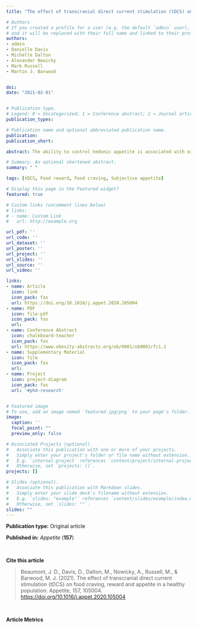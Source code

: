 ```yaml
---
title: "The effect of transcranial direct current stimulation (tDCS) on food craving, reward and appetite in a healthy population"

# Authors
# If you created a profile for a user (e.g. the default `admin` user), write the username (folder name) here 
# and it will be replaced with their full name and linked to their profile.
authors:
- admin
- Danielle Davis
- Michelle Dalton
- Alexander Nowicky
- Mark Russell
- Martin J. Barwood


doi:
date: "2021-02-01"


# Publication type.
# Legend: 0 = Uncategorized; 1 = Conference abstract; 2 = Journal article; 3 = Systematic review / Meta-analysis; 4 = Preprint / Working Paper; 5 = Report; 6 = Book; 7 = Book section; 8 = Thesis; 9 = Patent
publication_types:

# Publication name and optional abbreviated publication name.
publication:
publication_short:

abstract: The ability to control hedonic appetite is associated with executive functioning, originating in the prefrontal cortex (PFC). These rewarding components of food can override homeostatic mechanisms, potentiating obesogenic behaviours. Indeed, those susceptible to overconsumption appear to have PFC hypo-activation. Transcranial direct current stimulation (tDCS) over the dorsolateral PFC (DLPFC) has been shown to reduce food craving and consumption, potentially via attenuating this reward response. We examined the effects of stimulation on food reward and craving using a healthy-weight cohort. This study is amongst the first to explore the effects of tDCS on explicit and implicit components of reward for different food categories. </p> Twenty-one healthy-weight participants (24 ± 7 years, 22.8 ± 2.3 kg m-2) completed two sessions involving double-blind, randomised and counterbalanced anodal or sham tDCS over the right DLPFC, at 2 mA for 20 min. Food craving (Food Craving Questionnaire-State), reward (Leeds Food Preference Questionnaire), and subjective appetite (100 mm visual analogue scales) were measured pre- and post-tDCS. Eating behaviour trait susceptibility was assessed using the Three Factor Eating Questionnaire-Short Form, Control of Eating Questionnaire, and Food Craving Questionnaire-Trait-reduced. </p> Stimulation did not alter food craving, reward or appetite in healthy-weight participants who displayed low susceptibility to overconsumption, with low trait craving, good craving control, and low uncontrolled eating and emotional eating behaviour. Implicit and explicit reward were reliable measures of hedonic appetite, suggesting these are robust targets for future tDCS research. These findings suggest that applying tDCS over the DLPFC does not change food reward response in individuals not at risk for overconsumption, and future work should focus on those at risk of overconsumption who may be more responsive to the effects of tDCS on hedonic appetite.

# Summary. An optional shortened abstract.
summary: " "

tags: [tDCS, Food reward, Food craving, Subjective appetite]

# Display this page in the Featured widget?
featured: true

# Custom links (uncomment lines below)
# links:
# - name: Custom Link
#   url: http://example.org

url_pdf: ''
url_code: ''
url_dataset: ''
url_poster: ''
url_project: ''
url_slides: ''
url_source: ''
url_video: ''

links:
- name: Article
  icon: link
  icon_pack: fas
  url: https://doi.org/10.1016/j.appet.2020.105004
- name: PDF
  icon: file-pdf
  icon_pack: fas
  url:
- name: Conference Abstract
  icon: chalkboard-teacher
  icon_pack: fas
  url: https://www.obesity-abstracts.org/ob/0001/ob0001rfc1.1
- name: Supplementary Material
  icon: file
  icon_pack: fas
  url: 
- name: Project
  icon: project-diagram
  icon_pack: fas
  url: '#phd-research'


# Featured image
# To use, add an image named `featured.jpg/png` to your page's folder. 
image:
  caption: ''
  focal_point: ""
  preview_only: false

# Associated Projects (optional).
#   Associate this publication with one or more of your projects.
#   Simply enter your project's folder or file name without extension.
#   E.g. `internal-project` references `content/project/internal-project/index.md`.
#   Otherwise, set `projects: []`.
projects: []

# Slides (optional).
#   Associate this publication with Markdown slides.
#   Simply enter your slide deck's filename without extension.
#   E.g. `slides: "example"` references `content/slides/example/index.md`.
#   Otherwise, set `slides: ""`.
slides: ""
---
```


**Publication type:** Original article

**Published in:** *Appetite* (**157**)

</br>

**Cite this article**
> Beaumont, J. D., Davis, D., Dalton, M., Nowicky, A., Russell, M., & Barwood, M. J. (2021). The effect of transcranial direct current stimulation (tDCS) on food craving, reward and appetite in a healthy population. Appetite, 157, 105004. https://doi.org/10.1016/j.appet.2020.105004

</br>

**Article Metrics**
<div style="margin-left:1rem;position:absolute">
<script type='text/javascript' src='https://d1bxh8uas1mnw7.cloudfront.net/assets/embed.js'></script>
<div class='altmetric-embed' data-badge-type='donut' class='altmetric-embed' data-badge-popover='right' data-doi="10.1016/j.appet.2020.105004"></div></div>

<div style="margin-left:5rem;;margin-top:-1.5rem;position:absolute">
<script type="text/javascript" src="//cdn.plu.mx/widget-popup.js"></script>
<a href="https://plu.mx/plum/a/?doi=10.1016/j.appet.2020.105004" class="plumx-plum-print-popup" data-popup="right"></a>
</div>

</br>
</br>
</br>
</br>